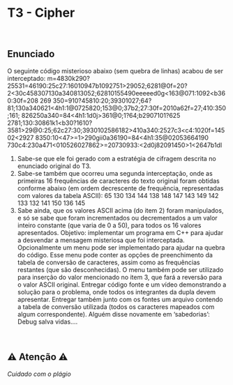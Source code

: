 # T3 - Cipher

<br>

## Enunciado 

O seguinte código misterioso abaixo (sem quebra de linhas) acabou de ser interceptado:
m=4830k290?
25531<d0g3752>=46190:25c27:16010947b1092751>29052;6281@0f=20?
2<30c458307130a340813052;62810155490eeeeed0g<163@071:1092<b360:30f=208
269
350=910?45810:20;39301027;64?
81;130a340621<4h1:1@0725820;153@0;37b2;27:30f=2010a62f=27;410:350;161;
826250a340=84<4h1:1d0j>361@0;1?64;b2907101?625
2781;130:30861k1<b30?1610?
3581>29@0:25;62c27:30;3930102586182>410a340:2527c3<c4:1020f=14502<2927
8350:10<47>=1>290gii0a36190=84<4h1:35@02053664190
730c4:230a471<010526027862>=20730933:<2d0j82091450>1<2647b1dl

1. Sabe-se que ele foi gerado com a estratégia de cifragem descrita no enunciado original do T3.
2. Sabe-se também que ocorreu uma segunda interceptação, onde as primeiras 16 frequências de caracteres do
texto original foram obtidas conforme abaixo (em ordem decrescente de frequência, representadas com valores da
tabela ASCII):
65 130 134 144 138 148 147 143 149 142 133 132 141 150 136 145
3. Sabe ainda, que os valores ASCII acima (do item 2) foram manipulados, e só se sabe que foram incrementados
ou decrementados a um valor inteiro constante (que varia de 0 a 50), para todos os 16 valores apresentados.
Objetivo: implementar um programa em C++ para ajudar a desvendar a mensagem
misteriosa que foi interceptada.
Opcionalmente um menu pode ser implementado para ajudar na quebra do código. Esse menu pode conter as
opções de preenchimento da tabela de conversão de caracteres, assim como as frequências restantes (que são
desconhecidas). O menu também pode ser utilizado para inserção do valor mencionado no item 3, que fará a
reversão para o valor ASCII original.
Entregar código fonte e um vídeo demonstrando a solução para o problema, onde todos os integrantes da dupla
devem apresentar. Entregar também junto com os fontes um arquivo contendo a tabela de conversão utilizada
(todos os caracteres mapeados com algum correspondente).
Alguém disse novamente em ‘sabedorias’: Debug salva vidas….

<br>

## ⚠️ Atenção ⚠️
*Cuidado com o plágio*

<br>

